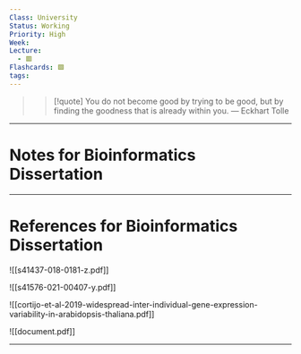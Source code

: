 ```yaml
---
Class: University
Status: Working
Priority: High
Week: 
Lecture:
  - 🟥
Flashcards: 🟩
tags:
---
```

> > [!quote] You do not become good by trying to be good, but by finding the goodness that is already within you.
> — Eckhart Tolle

---
# Notes for Bioinformatics Dissertation


---
# References for Bioinformatics Dissertation
![[s41437-018-0181-z.pdf]]

![[s41576-021-00407-y.pdf]]

![[cortijo-et-al-2019-widespread-inter-individual-gene-expression-variability-in-arabidopsis-thaliana.pdf]]

![[document.pdf]]

---

